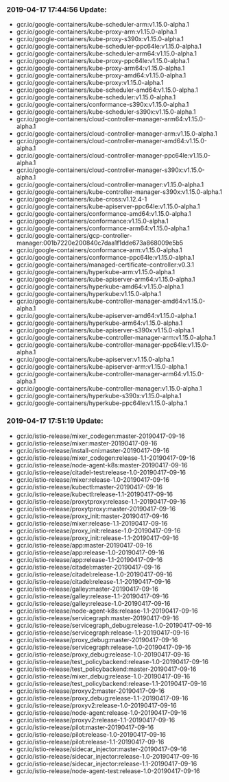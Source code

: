 ### 2019-04-17 17:44:56 Update:

- gcr.io/google-containers/kube-scheduler-arm:v1.15.0-alpha.1
- gcr.io/google-containers/kube-proxy-arm:v1.15.0-alpha.1
- gcr.io/google-containers/kube-proxy-s390x:v1.15.0-alpha.1
- gcr.io/google-containers/kube-scheduler-ppc64le:v1.15.0-alpha.1
- gcr.io/google-containers/kube-scheduler-arm64:v1.15.0-alpha.1
- gcr.io/google-containers/kube-proxy-ppc64le:v1.15.0-alpha.1
- gcr.io/google-containers/kube-proxy-arm64:v1.15.0-alpha.1
- gcr.io/google-containers/kube-proxy-amd64:v1.15.0-alpha.1
- gcr.io/google-containers/kube-proxy:v1.15.0-alpha.1
- gcr.io/google-containers/kube-scheduler-amd64:v1.15.0-alpha.1
- gcr.io/google-containers/kube-scheduler:v1.15.0-alpha.1
- gcr.io/google-containers/conformance-s390x:v1.15.0-alpha.1
- gcr.io/google-containers/kube-scheduler-s390x:v1.15.0-alpha.1
- gcr.io/google-containers/cloud-controller-manager-arm64:v1.15.0-alpha.1
- gcr.io/google-containers/cloud-controller-manager-arm:v1.15.0-alpha.1
- gcr.io/google-containers/cloud-controller-manager-amd64:v1.15.0-alpha.1
- gcr.io/google-containers/cloud-controller-manager-ppc64le:v1.15.0-alpha.1
- gcr.io/google-containers/cloud-controller-manager-s390x:v1.15.0-alpha.1
- gcr.io/google-containers/cloud-controller-manager:v1.15.0-alpha.1
- gcr.io/google-containers/kube-controller-manager-s390x:v1.15.0-alpha.1
- gcr.io/google-containers/kube-cross:v1.12.4-1
- gcr.io/google-containers/kube-apiserver-ppc64le:v1.15.0-alpha.1
- gcr.io/google-containers/conformance-amd64:v1.15.0-alpha.1
- gcr.io/google-containers/conformance:v1.15.0-alpha.1
- gcr.io/google-containers/conformance-arm64:v1.15.0-alpha.1
- gcr.io/google-containers/gcp-controller-manager:001b7220e200840c7daa1f1dde673a868009e5b5
- gcr.io/google-containers/conformance-arm:v1.15.0-alpha.1
- gcr.io/google-containers/conformance-ppc64le:v1.15.0-alpha.1
- gcr.io/google-containers/managed-certificate-controller:v0.3.1
- gcr.io/google-containers/hyperkube-arm:v1.15.0-alpha.1
- gcr.io/google-containers/kube-apiserver-arm64:v1.15.0-alpha.1
- gcr.io/google-containers/hyperkube-amd64:v1.15.0-alpha.1
- gcr.io/google-containers/hyperkube:v1.15.0-alpha.1
- gcr.io/google-containers/kube-controller-manager-amd64:v1.15.0-alpha.1
- gcr.io/google-containers/kube-apiserver-amd64:v1.15.0-alpha.1
- gcr.io/google-containers/hyperkube-arm64:v1.15.0-alpha.1
- gcr.io/google-containers/kube-apiserver-s390x:v1.15.0-alpha.1
- gcr.io/google-containers/kube-controller-manager-arm:v1.15.0-alpha.1
- gcr.io/google-containers/kube-controller-manager-ppc64le:v1.15.0-alpha.1
- gcr.io/google-containers/kube-apiserver:v1.15.0-alpha.1
- gcr.io/google-containers/kube-apiserver-arm:v1.15.0-alpha.1
- gcr.io/google-containers/kube-controller-manager-arm64:v1.15.0-alpha.1
- gcr.io/google-containers/kube-controller-manager:v1.15.0-alpha.1
- gcr.io/google-containers/hyperkube-s390x:v1.15.0-alpha.1
- gcr.io/google-containers/hyperkube-ppc64le:v1.15.0-alpha.1
### 2019-04-17 17:51:19 Update:

- gcr.io/istio-release/mixer_codegen:master-20190417-09-16
- gcr.io/istio-release/mixer:master-20190417-09-16
- gcr.io/istio-release/install-cni:master-20190417-09-16
- gcr.io/istio-release/mixer_codegen:release-1.1-20190417-09-16
- gcr.io/istio-release/node-agent-k8s:master-20190417-09-16
- gcr.io/istio-release/citadel-test:release-1.0-20190417-09-16
- gcr.io/istio-release/mixer:release-1.0-20190417-09-16
- gcr.io/istio-release/kubectl:master-20190417-09-16
- gcr.io/istio-release/kubectl:release-1.1-20190417-09-16
- gcr.io/istio-release/proxytproxy:release-1.1-20190417-09-16
- gcr.io/istio-release/proxytproxy:master-20190417-09-16
- gcr.io/istio-release/proxy_init:master-20190417-09-16
- gcr.io/istio-release/mixer:release-1.1-20190417-09-16
- gcr.io/istio-release/proxy_init:release-1.0-20190417-09-16
- gcr.io/istio-release/proxy_init:release-1.1-20190417-09-16
- gcr.io/istio-release/app:master-20190417-09-16
- gcr.io/istio-release/app:release-1.0-20190417-09-16
- gcr.io/istio-release/app:release-1.1-20190417-09-16
- gcr.io/istio-release/citadel:master-20190417-09-16
- gcr.io/istio-release/citadel:release-1.0-20190417-09-16
- gcr.io/istio-release/citadel:release-1.1-20190417-09-16
- gcr.io/istio-release/galley:master-20190417-09-16
- gcr.io/istio-release/galley:release-1.1-20190417-09-16
- gcr.io/istio-release/galley:release-1.0-20190417-09-16
- gcr.io/istio-release/node-agent-k8s:release-1.1-20190417-09-16
- gcr.io/istio-release/servicegraph:master-20190417-09-16
- gcr.io/istio-release/servicegraph_debug:release-1.0-20190417-09-16
- gcr.io/istio-release/servicegraph:release-1.1-20190417-09-16
- gcr.io/istio-release/proxy_debug:master-20190417-09-16
- gcr.io/istio-release/servicegraph:release-1.0-20190417-09-16
- gcr.io/istio-release/proxy_debug:release-1.0-20190417-09-16
- gcr.io/istio-release/test_policybackend:release-1.0-20190417-09-16
- gcr.io/istio-release/test_policybackend:master-20190417-09-16
- gcr.io/istio-release/mixer_debug:release-1.0-20190417-09-16
- gcr.io/istio-release/test_policybackend:release-1.1-20190417-09-16
- gcr.io/istio-release/proxyv2:master-20190417-09-16
- gcr.io/istio-release/proxy_debug:release-1.1-20190417-09-16
- gcr.io/istio-release/proxyv2:release-1.0-20190417-09-16
- gcr.io/istio-release/node-agent:release-1.0-20190417-09-16
- gcr.io/istio-release/proxyv2:release-1.1-20190417-09-16
- gcr.io/istio-release/pilot:master-20190417-09-16
- gcr.io/istio-release/pilot:release-1.0-20190417-09-16
- gcr.io/istio-release/pilot:release-1.1-20190417-09-16
- gcr.io/istio-release/sidecar_injector:master-20190417-09-16
- gcr.io/istio-release/sidecar_injector:release-1.0-20190417-09-16
- gcr.io/istio-release/sidecar_injector:release-1.1-20190417-09-16
- gcr.io/istio-release/node-agent-test:release-1.0-20190417-09-16
